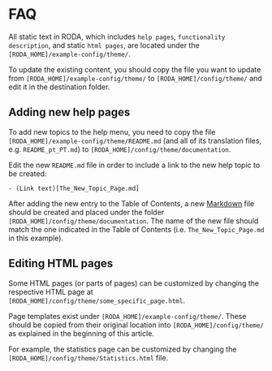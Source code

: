 # FAQ

All static text in RODA, which includes `help pages`, `functionality description`, and static `html pages`, are located under the `[RODA_HOME]/example-config/theme/`.

To update the existing content, you should copy the file you want to update from `[RODA_HOME]/example-config/theme/` to `[RODA_HOME]/config/theme/` and edit it in the destination folder.

## Adding new help pages

To add new topics to the help menu, you need to copy the file `[RODA_HOME]/example-config/theme/README.md` (and all of its translation files, e.g. `README_pt_PT.md`) to `[RODA_HOME]/config/theme/documentation`.

Edit the new `README.md` file in order to include a link to the new help topic to be created:

```
- (Link text)[The_New_Topic_Page.md]
```

After adding the new entry to the Table of Contents, a new [Markdown](https://guides.github.com/features/mastering-markdown/) file should be created and placed under the folder `[RODA_HOME]/config/theme/documentation`. The name of the new file should match the one indicated in the Table of Contents (i.e. `The_New_Topic_Page.md` in this example).

## Editing HTML pages

Some HTML pages (or parts of pages) can be customized by changing the respective HTML page at `[RODA_HOME]/config/theme/some_specific_page.html`. 

Page templates exist under `[RODA_HOME]/example-config/theme/`. These should be copied from their original location into `[RODA_HOME]/config/theme/` as explained in the beginning of this article.

For example, the statistics page can be customized by changing the `[RODA_HOME]/config/theme/Statistics.html` file.
